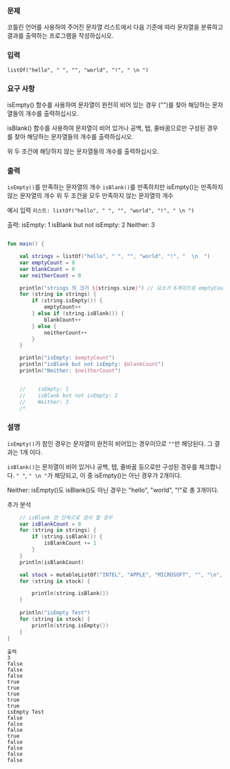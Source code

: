 ### 문제
코틀린 언어를 사용하여 주어진 문자열 리스트에서 다음 기준에 따라 문자열을 분류하고 결과를 출력하는 프로그램을 작성하십시오.

### 입력
`listOf("hello", " ", "", "world", "!", " \n ")`

### 요구 사항
isEmpty() 함수를 사용하여 문자열이 완전히 비어 있는 경우 ("")를 찾아 해당하는 문자열들의 개수를 출력하십시오.

isBlank() 함수를 사용하여 문자열이 비어 있거나 공백, 탭, 줄바꿈으로만 구성된 경우를 찾아 해당하는 문자열들의 개수를 출력하십시오.

위 두 조건에 해당하지 않는 문자열들의 개수를 출력하십시오.

### 출력
`isEmpty()`를 만족하는 문자열의 개수
`isBlank()`를 만족하지만 isEmpty()는 만족하지 않는 문자열의 개수
위 두 조건을 모두 만족하지 않는 문자열의 개수

예시
입력 `리스트: listOf("hello", " ", "", "world", "!", " \n ")`

출력:
isEmpty: 1
isBlank but not isEmpty: 2
Neither: 3

```kotlin

fun main() {

    val strings = listOf("hello", " ", "", "world", "!", "  \n  ")
    var emptyCount = 0
    var blankCount = 0
    var neitherCount = 0

    println("strings 의 크기 ${strings.size}") // 요소가 6개이므로 emptyCount, blankCount, neitherCount 의 합은 6이 나와야 함
    for (string in strings) {
        if (string.isEmpty()) {
            emptyCount++
        } else if (string.isBlank()) {
            blankCount++
        } else {
            neitherCount++
        }
    }

    println("isEmpty: $emptyCount")
    println("isBlank but not isEmpty: $blankCount")
    println("Neither: $neitherCount")


    //    isEmpty: 1
    //    isBlank but not isEmpty: 2
    //    Neither: 3
    /*
```


### 설명
`isEmpty()`가 참인 경우는 문자열이 완전히 비어있는 경우이므로 `""`만 해당된다. 그 결과는 1개 이다.

`isBlank()`는 문자열이 비어 있거나 공백, 탭, 줄바꿈 등으로만 구성된 경우를 체크합니다. 
`" "`, `" \n "`가 해당되고, 이 중 isEmpty()는 아닌 경우가 2개이다.

Neither: isEmpty()도 isBlank()도 아닌 경우는 "hello", "world", "!"로 총 3개이다.


추가 분석
```kotlin
    // isBlank 만 단독으로 검사 할 경우
    var isBlankCount = 0
    for (string in strings) {
        if (string.isBlank()) {
            isBlankCount += 1
        }
    }
    println(isBlankCount)

    val stock = mutableListOf("INTEL", "APPLE", "MICROSOFT", "", "\n", " ","    ","\t")
    for (string in stock) {

        println(string.isBlank())
    }
    
    println("isEmpty Test")
    for (string in stock) {
        println(string.isEmpty())
    }
}
```
```shell
출력
3
false
false
false
true
true
true
true
true
isEmpty Test
false
false
false
true
false
false
false
false
```